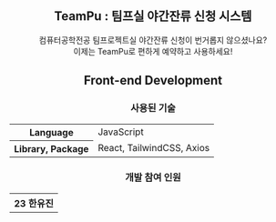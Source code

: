 <div align='center'>

## TeamPu : 팀프실 야간잔류 신청 시스템

컴퓨터공학전공 팀프로젝트실 야간잔류 신청이 번거롭지 않으셨나요?  
이제는 TeamPu로 편하게 예약하고 사용하세요!

## Front-end Development

### 사용된 기술

<table>
  <tr>
    <th>Language</th>
    <td>JavaScript</td>
  </tr>
  <tr>
    <th>Library, Package</th>
    <td>React, TailwindCSS, Axios</td>
  </tr>
</table>

### 개발 참여 인원

<table>
  <tr>
    <th>23 한유진</th>
  </tr>
</table>

</div>
